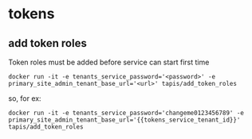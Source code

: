 # tokens



## add token roles

Token roles must be added before service can start first time

    docker run -it -e tenants_service_password='<password>' -e primary_site_admin_tenant_base_url='<url>' tapis/add_token_roles

so, for ex:

    docker run -it -e tenants_service_password='changeme0123456789' -e primary_site_admin_tenant_base_url='{{tokens_service_tenant_id}}' tapis/add_token_roles




    
    
